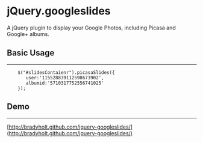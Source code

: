 # jQuery.googleslides  
A jQuery plugin to display your Google Photos, including Picasa and Google+ albums.

## Basic Usage
---
        $("#slidesContaienr").picasaSlides({
           user:'115528839112598673902', 
           albumid:'5710317752556741025'
        });
## Demo
---
[http://bradyholt.github.com/jquery-googleslides/](http://bradyholt.github.com/jquery-googleslides/)
